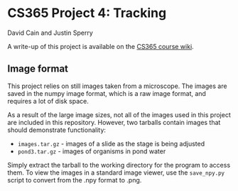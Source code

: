 CS365 Project 4: Tracking
=========================

David Cain and Justin Sperry

A write-up of this project is available on the [CS365 course
wiki](https://wiki.colby.edu/display/CS365/CS365+Project+4).


Image format
------------
This project relies on still images taken from a microscope. The images are
saved in the numpy image format, which is a raw image format, and
requires a lot of disk space.

As a result of the large image sizes, not all of the images used in this
project are included in this repository. However, two tarballs contain
images that should demonstrate functionality:

 - `images.tar.gz` - images of a slide as the stage is being adjusted
 - `pond3.tar.gz` - images of organisms in pond water

Simply extract the tarball to the working directory for the program to
access them. To view the images in a standard image viewer, use the
`save_npy.py` script to convert from the .npy format to .png.
